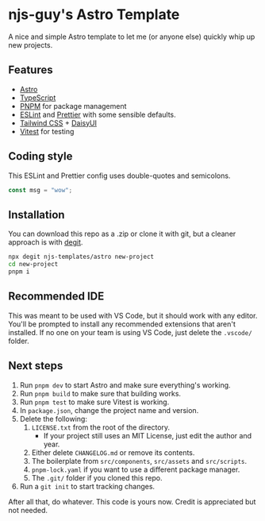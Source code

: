 # njs-guy's Astro Template

A nice and simple Astro template to let me (or anyone else)
quickly whip up new projects.

## Features

- [Astro](https://astro.build/)
- [TypeScript](https://www.typescriptlang.org/)
- [PNPM](https://pnpm.io/) for package management
- [ESLint](https://eslint.org/) and [Prettier](https://prettier.io/)
  with some sensible defaults.
- [Tailwind CSS](https://tailwindcss.com/) + [DaisyUI](https://daisyui.com/)
- [Vitest](https://vitest.dev/) for testing

## Coding style

This ESLint and Prettier config uses double-quotes and semicolons.

```ts
const msg = "wow";
```

## Installation

You can download this repo as a .zip or clone it with git,
but a cleaner approach is with [degit](https://github.com/Rich-Harris/degit).

```bash
npx degit njs-templates/astro new-project
cd new-project
pnpm i
```

## Recommended IDE

This was meant to be used with VS Code, but it should work with any editor.
You'll be prompted to install any recommended extensions that aren't installed.
If no one on your team is using VS Code, just delete the `.vscode/` folder.

## Next steps

1. Run `pnpm dev` to start Astro and make sure everything's working.
2. Run `pnpm build` to make sure that building works.
3. Run `pnpm test` to make sure Vitest is working.
4. In `package.json`, change the project name and version.
5. Delete the following:
    1. `LICENSE.txt` from the root of the directory.
        - If your project still uses an MIT License, just edit the author and year.
    2. Either delete `CHANGELOG.md` or remove its contents.
    3. The boilerplate from `src/components`,
       `src/assets` and `src/scripts`.
    4. `pnpm-lock.yaml` if you want to use a different package manager.
    5. The `.git/` folder if you cloned this repo.
6. Run a `git init` to start tracking changes.

After all that, do whatever. This code is yours now.
Credit is appreciated but not needed.
